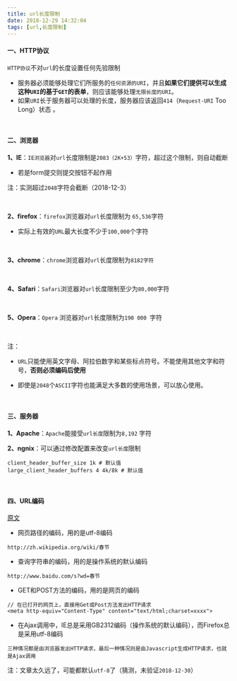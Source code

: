 ```yaml
---
title: url长度限制
date: 2018-12-29 14:32:04
tags: [url,长度限制]
---
```


#### 一、HTTP协议

`HTTP协议`不对`url`的长度设置任何先验限制

- 服务器必须能够处理它们所服务的`任何资源的URI`，并且**如果它们提供可以生成这种`URI`的基于`GET`的表单**，则应该能够处理`无限长度的URI`。
- 如果`URI`长于服务器可以处理的长度，服务器应该返回`414`（`Request-URI` Too Long）状态 。

<br/>

<!--more-->

#### 二、浏览器

**1、IE**：`IE浏览器`对`url`长度限制是`2083（2K+53）`字符，超过这个限制，则自动截断

- 若是form提交则提交按钮不起作用

注：实测超过`2048`字符会截断（2018-12-3）

<br/>

**2、firefox**：`firefox`浏览器对`url`长度限制为 `65,536`字符

- 实际上有效的`URL`最大长度不少于`100,000`个字符

<br/>

**3、chrome**：`chrome`浏览器对`url`长度限制为`8182字符`

<br/>

**4、Safari**：`Safari`浏览器对`url`长度限制至少为` 80,000 `字符

<br/>

**5、Opera**：`Opera` 浏览器对`url`长度限制为`190 000 `字符

 <br/>

注： 

- `URL`只能使用英文字母、阿拉伯数字和某些标点符号。不能使用其他文字和符号，**否则必须编码后使用** 

- 即使是`2048`个`ASCII`字符也能满足大多数的使用场景，可以放心使用。

<br/>

#### 三、服务器

**1、Apache**：`Apache`能接受`url长度`限制为`8,192` 字符

**2、ngnix**：可以通过修改配置来改变`url长度`限制

```nginx
client_header_buffer_size 1k # 默认值
large_client_header_buffers 4 4k/8k # 默认值
```

<br/>

#### 四、URL编码

[原文](http://www.ruanyifeng.com/blog/2010/02/url_encoding.html) 

- 网页路径的编码，用的是utf-8编码

```
http://zh.wikipedia.org/wiki/春节
```

- 查询字符串的编码，用的是操作系统的默认编码

```
http://www.baidu.com/s?wd=春节
```

- GET和POST方法的编码，用的是网页的编码

```
// 在已打开的网页上，直接用Get或Post方法发出HTTP请求
<meta http-equiv="Content-Type" content="text/html;charset=xxxx">
```

- 在Ajax调用中，IE总是采用GB2312编码（操作系统的默认编码），而Firefox总是采用utf-8编码

```
三种情况都是由浏览器发出HTTP请求，最后一种情况则是由Javascript生成HTTP请求，也就是Ajax调用
```

注：文章太久远了，可能都默认`utf-8`了（猜测，未验证`2018-12-30`）

<br/>



 

 

 

 

  

 

 